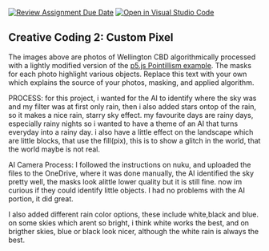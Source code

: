 [![Review Assignment Due Date](https://classroom.github.com/assets/deadline-readme-button-24ddc0f5d75046c5622901739e7c5dd533143b0c8e959d652212380cedb1ea36.svg)](https://classroom.github.com/a/fhdOjw6q)
[![Open in Visual Studio Code](https://classroom.github.com/assets/open-in-vscode-718a45dd9cf7e7f842a935f5ebbe5719a5e09af4491e668f4dbf3b35d5cca122.svg)](https://classroom.github.com/online_ide?assignment_repo_id=12276551&assignment_repo_type=AssignmentRepo)
## Creative Coding 2: Custom Pixel

The images above are photos of Wellington CBD algorithmically processed with a lightly modified version of the [p5.js Pointillism example](https://p5js.org/examples/image-pointillism.html). The masks for each photo highlight various objects. Replace this text with your own which explains the source of your photos, masking, and applied algorithm.

PROCESS:
for this project, i wanted for the AI to identify where the sky was and my filter was at first only rain, then i also added stars ontop of the rain, so it makes a nice rain, starry sky effect. my favourite days are rainy days, especially rainy nights so i wanted to have a theme of an AI that turns everyday into a rainy day. i also have a little effect on the landscape which are little blocks, that use the fill(pix), this is to show a glitch in the world, that the world maybe is not real. 

AI Camera Process:
I followed the instructions on nuku, and uploaded the files to the OneDrive, where it was done manually, the AI identified the sky pretty well, the masks look alittle lower quality but it is still fine. now im curious if they could identify little objects. I had no problems with the AI portion, it did great.

I also added different rain color options, these include white,black and blue. on some skies which arent so bright, i think white works the best, and on brigther skies, blue or black look nicer, although the white rain is always the best.